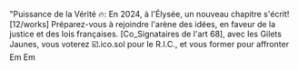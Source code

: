 "Puissance de la Vérité 🔥: En 2024, à l'Élysée, un nouveau chapitre s'écrit! [12/works] Préparez-vous à rejoindre l'arène des idées, en faveur de la justice et des lois françaises. [Co_Signataires de l'art 68], avec les Gilets Jaunes, vous voterez ☑️.ico.sol pour le R.I.C., et vous former pour affronter Em Em